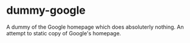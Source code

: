 # dummy-google
A dummy of the Google homepage which does absoluterly nothing.
An attempt to static copy of Google's homepage.
